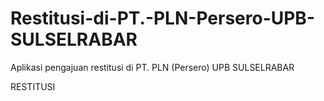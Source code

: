 # Restitusi-di-PT.-PLN-Persero-UPB-SULSELRABAR
Aplikasi pengajuan restitusi di PT. PLN (Persero) UPB SULSELRABAR

RESTITUSI

